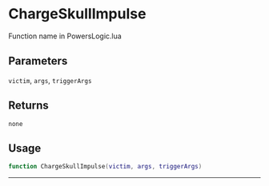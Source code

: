 # ChargeSkullImpulse
Function name in PowersLogic.lua
## Parameters
`victim`, `args`, `triggerArgs`
## Returns
`none`
## Usage
```lua
function ChargeSkullImpulse(victim, args, triggerArgs)
```
---
